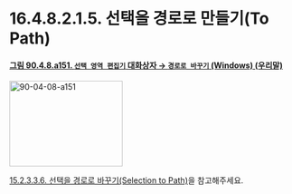 # 16.4.8.2.1.5. 선택을 경로로 만들기(To Path)

<a id="90-04-08-a151"></a>

#### [그림 90.4.8.a151. `선택 영역 편집기` 대화상자 → `경로로 바꾸기` (Windows) (우리말)](./90-04-0008-selection_editor.md#90-04-08-a151)
<img width="200" height="151" alt="90-04-08-a151" src="https://github.com/user-attachments/assets/061a508b-764f-42ab-82a5-980c4a6454cd" />

[15.2.3.3.6. 선택을 경로로 바꾸기(Selection to Path)](./15-02-03-03-06-selection_to_path.md)을 참고해주세요.